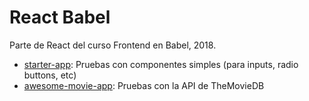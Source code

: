 # React Babel
Parte de React del curso Frontend en Babel, 2018.

- [starter-app](https://github.com/pablo-psichalis/BabelCamp/tree/master/babelReact/starter-app): Pruebas con componentes simples (para inputs, radio buttons, etc)
- [awesome-movie-app](https://github.com/pablo-psichalis/BabelCamp/tree/master/babelReact/awesome-movie-app): Pruebas con la API de TheMovieDB